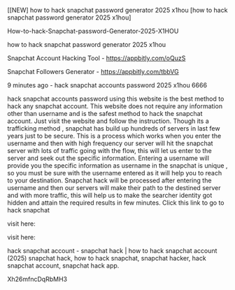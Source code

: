 [[NEW] how to hack snapchat password generator 2025 x1hou [how to hack snapchat password generator 2025 x1hou]

How-to-hack-Snapchat-password-Generator-2025-X1HOU

how to hack snapchat password generator 2025 x1hou

Snapchat Account Hacking Tool - https://appbitly.com/oQuzS

Snapchat Followers Generator - https://appbitly.com/tbbVG

9 minutes ago - hack snapchat accounts password 2025 x1hou 6666

hack snapchat accounts password using this website is the best method to hack any snapchat account. This website does not require any information other than username and is the safest method to hack the snapchat account. Just visit the website and follow the instruction. Though its a trafficking method , snapchat has build up hundreds of servers in last few years just to be secure. This is a process which works when you enter the username and then with high frequency our server will hit the snapchat server with lots of traffic going with the flow, this will let us enter to the server and seek out the specific information. Entering a username will provide you the specific information as username in the snapchat is unique , so you must be sure with the username entered as it will help you to reach to your destination. Snapchat hack will be processed after entering the username and then our servers will make their path to the destined server and with more traffic, this will help us to make the searcher identity got hidden and attain the required results in few minutes.  Click this link to go to hack snapchat

visit here:

visit here:

hack snapchat account - snapchat hack | how to hack snapchat account (2025) snapchat hack, how to hack snapchat, snapchat hacker, hack snapchat account, snapchat hack app.

Xh26mfncDqRbMH3


